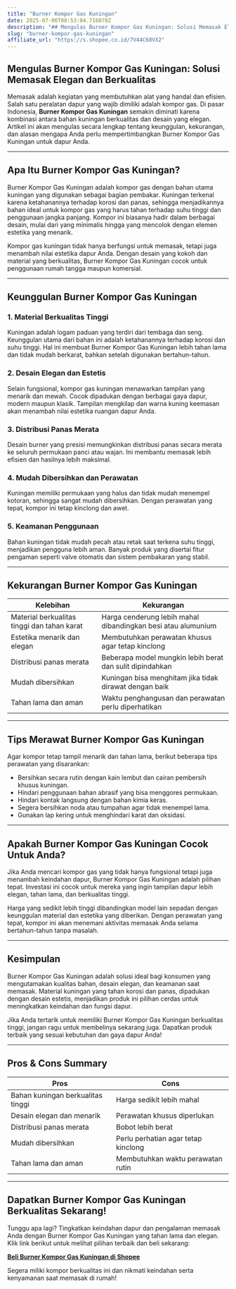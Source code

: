 ```yaml
---
title: "Burner Kompor Gas Kuningan"
date: 2025-07-06T08:53:04.716078Z
description: "## Mengulas Burner Kompor Gas Kuningan: Solusi Memasak Elegan dan Berkualitas..."
slug: "burner-kompor-gas-kuningan"
affiliate_url: "https://s.shopee.co.id/7V44C68VX2"
---
```

## Mengulas Burner Kompor Gas Kuningan: Solusi Memasak Elegan dan Berkualitas

Memasak adalah kegiatan yang membutuhkan alat yang handal dan efisien. Salah satu peralatan dapur yang wajib dimiliki adalah kompor gas. Di pasar Indonesia, **Burner Kompor Gas Kuningan** semakin diminati karena kombinasi antara bahan kuningan berkualitas dan desain yang elegan. Artikel ini akan mengulas secara lengkap tentang keunggulan, kekurangan, dan alasan mengapa Anda perlu mempertimbangkan Burner Kompor Gas Kuningan untuk dapur Anda.

---

## Apa Itu Burner Kompor Gas Kuningan?

Burner Kompor Gas Kuningan adalah kompor gas dengan bahan utama kuningan yang digunakan sebagai bagian pembakar. Kuningan terkenal karena ketahanannya terhadap korosi dan panas, sehingga menjadikannya bahan ideal untuk kompor gas yang harus tahan terhadap suhu tinggi dan penggunaan jangka panjang. Kompor ini biasanya hadir dalam berbagai desain, mulai dari yang minimalis hingga yang mencolok dengan elemen estetika yang menarik.

Kompor gas kuningan tidak hanya berfungsi untuk memasak, tetapi juga menambah nilai estetika dapur Anda. Dengan desain yang kokoh dan material yang berkualitas, Burner Kompor Gas Kuningan cocok untuk penggunaan rumah tangga maupun komersial.

---

## Keunggulan Burner Kompor Gas Kuningan

### 1. Material Berkualitas Tinggi

Kuningan adalah logam paduan yang terdiri dari tembaga dan seng. Keunggulan utama dari bahan ini adalah ketahanannya terhadap korosi dan suhu tinggi. Hal ini membuat Burner Kompor Gas Kuningan lebih tahan lama dan tidak mudah berkarat, bahkan setelah digunakan bertahun-tahun.

### 2. Desain Elegan dan Estetis

Selain fungsional, kompor gas kuningan menawarkan tampilan yang menarik dan mewah. Cocok dipadukan dengan berbagai gaya dapur, modern maupun klasik. Tampilan mengkilap dan warna kuning keemasan akan menambah nilai estetika ruangan dapur Anda.

### 3. Distribusi Panas Merata

Desain burner yang presisi memungkinkan distribusi panas secara merata ke seluruh permukaan panci atau wajan. Ini membantu memasak lebih efisien dan hasilnya lebih maksimal.

### 4. Mudah Dibersihkan dan Perawatan

Kuningan memiliki permukaan yang halus dan tidak mudah menempel kotoran, sehingga sangat mudah dibersihkan. Dengan perawatan yang tepat, kompor ini tetap kinclong dan awet.

### 5. Keamanan Penggunaan

Bahan kuningan tidak mudah pecah atau retak saat terkena suhu tinggi, menjadikan pengguna lebih aman. Banyak produk yang disertai fitur pengaman seperti valve otomatis dan sistem pembakaran yang stabil.

---

## Kekurangan Burner Kompor Gas Kuningan

| **Kelebihan** | **Kekurangan** |
|----------------|----------------|
| Material berkualitas tinggi dan tahan karat | Harga cenderung lebih mahal dibandingkan besi atau alumunium |
| Estetika menarik dan elegan | Membutuhkan perawatan khusus agar tetap kinclong |
| Distribusi panas merata | Beberapa model mungkin lebih berat dan sulit dipindahkan |
| Mudah dibersihkan | Kuningan bisa menghitam jika tidak dirawat dengan baik |
| Tahan lama dan aman | Waktu penghangusan dan perawatan perlu diperhatikan |

---

## Tips Merawat Burner Kompor Gas Kuningan

Agar kompor tetap tampil menarik dan tahan lama, berikut beberapa tips perawatan yang disarankan:

- Bersihkan secara rutin dengan kain lembut dan cairan pembersih khusus kuningan.
- Hindari penggunaan bahan abrasif yang bisa menggores permukaan.
- Hindari kontak langsung dengan bahan kimia keras.
- Segera bersihkan noda atau tumpahan agar tidak menempel lama.
- Gunakan lap kering untuk menghindari karat dan oksidasi.

---

## Apakah Burner Kompor Gas Kuningan Cocok Untuk Anda?

Jika Anda mencari kompor gas yang tidak hanya fungsional tetapi juga menambah keindahan dapur, Burner Kompor Gas Kuningan adalah pilihan tepat. Investasi ini cocok untuk mereka yang ingin tampilan dapur lebih elegan, tahan lama, dan berkualitas tinggi.

Harga yang sedikit lebih tinggi dibandingkan model lain sepadan dengan keunggulan material dan estetika yang diberikan. Dengan perawatan yang tepat, kompor ini akan menemani aktivitas memasak Anda selama bertahun-tahun tanpa masalah.

---

## Kesimpulan

Burner Kompor Gas Kuningan adalah solusi ideal bagi konsumen yang mengutamakan kualitas bahan, desain elegan, dan keamanan saat memasak. Material kuningan yang tahan korosi dan panas, dipadukan dengan desain estetis, menjadikan produk ini pilihan cerdas untuk meningkatkan keindahan dan fungsi dapur.

Jika Anda tertarik untuk memiliki Burner Kompor Gas Kuningan berkualitas tinggi, jangan ragu untuk membelinya sekarang juga. Dapatkan produk terbaik yang sesuai kebutuhan dan gaya dapur Anda!

---

## Pros & Cons Summary

| **Pros** | **Cons** |
|------------------------------|------------------------------|
| Bahan kuningan berkualitas tinggi | Harga sedikit lebih mahal |
| Desain elegan dan menarik | Perawatan khusus diperlukan |
| Distribusi panas merata | Bobot lebih berat |
| Mudah dibersihkan | Perlu perhatian agar tetap kinclong |
| Tahan lama dan aman | Membutuhkan waktu perawatan rutin |

---

## Dapatkan Burner Kompor Gas Kuningan Berkualitas Sekarang!

Tunggu apa lagi? Tingkatkan keindahan dapur dan pengalaman memasak Anda dengan Burner Kompor Gas Kuningan yang tahan lama dan elegan. Klik link berikut untuk melihat pilihan terbaik dan beli sekarang:

[**Beli Burner Kompor Gas Kuningan di Shopee**](https://s.shopee.co.id/7V44C68VX2)

Segera miliki kompor berkualitas ini dan nikmati keindahan serta kenyamanan saat memasak di rumah!